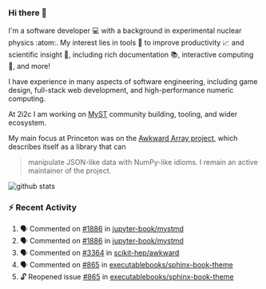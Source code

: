 ### Hi there 👋 

I'm a software developer 💻 with a background in experimental nuclear physics :atom:. My interest lies in tools :wrench: to improve productivity :chart_with_upwards_trend: and scientific insight :telescope:, including rich documentation 📚, interactive computing 🧮, and more! 

I have experience in many aspects of software engineering, including game design, full-stack web development, and high-performance numeric computing. 

At 2i2c I am working on [MyST](https://github.com/jupyter-book/mystmd) community building, tooling, and wider ecosystem. 

My main focus at Princeton was on the [Awkward Array project](awkward-array.org/), which describes itself as a library that can 
> manipulate JSON-like data with NumPy-like idioms. I remain an active maintainer of the project. 

![github stats](https://github-readme-stats.vercel.app/api?username=agoose77&show_icons=true&hide_rank=true&hide_title=true&bg_color=30,e76445,904e95&text_color=efe3ec&icon_color=efe3ec)
<!--
**agoose77/agoose77** is a ✨ _special_ ✨ repository because its `README.md` (this file) appears on your GitHub profile.

Here are some ideas to get you started:

- 🔭 I’m currently working on ...
- 🌱 I’m currently learning ...
- 👯 I’m looking to collaborate on ...
- 🤔 I’m looking for help with ...
- 💬 Ask me about ...
- 📫 How to reach me: ...
- 😄 Pronouns: ...
- ⚡ Fun fact: ...
-->

### :zap: Recent Activity

<!--START_SECTION:activity-->
1. 🗣 Commented on [#1886](https://github.com/jupyter-book/mystmd/issues/1886#issuecomment-2694679041) in [jupyter-book/mystmd](https://github.com/jupyter-book/mystmd)
2. 🗣 Commented on [#1886](https://github.com/jupyter-book/mystmd/issues/1886#issuecomment-2694668842) in [jupyter-book/mystmd](https://github.com/jupyter-book/mystmd)
3. 🗣 Commented on [#3364](https://github.com/scikit-hep/awkward/pull/3364#issuecomment-2694596866) in [scikit-hep/awkward](https://github.com/scikit-hep/awkward)
4. 🗣 Commented on [#865](https://github.com/executablebooks/sphinx-book-theme/issues/865#issuecomment-2692697195) in [executablebooks/sphinx-book-theme](https://github.com/executablebooks/sphinx-book-theme)
5. 🔓 Reopened issue [#865](https://github.com/executablebooks/sphinx-book-theme/issues/865) in [executablebooks/sphinx-book-theme](https://github.com/executablebooks/sphinx-book-theme)
<!--END_SECTION:activity-->
